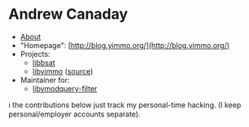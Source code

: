 # Andrew Canaday

 - [About](http://blog.yimmo.org/about.html)
 - "Homepage": [http://blog.yimmo.org/](http://blog.yimmo.org/)
 - Projects:
     - [libbsat](https://github.com/andrew-canaday/libbsat)
     - [libyimmo](http://blog.yimmo.org/yimmo/) ([source](https://github.com/andrew-canaday/libyimmo))
 - Maintainer for:
     - [libvmodquery-filter](https://github.com/nytimes/libvmod-queryfilter)


:information_source: the contributions below just track my personal-time hacking. (I keep personal/employer accounts separate).
